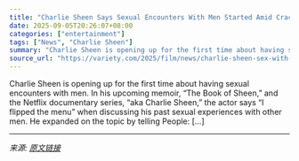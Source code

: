 ```yaml
---
title: "Charlie Sheen Says Sexual Encounters With Men Started Amid Crack Use: ‘So What? Some of It Was Weird. A Lot of It Was F—ing Fun’"
date: 2025-09-05T20:26:07+08:00
categories: ["entertainment"]
tags: ["News", "Charlie Sheen"]
summary: "Charlie Sheen is opening up for the first time about having sexual encounters with men. In his upcoming memoir, &#8220;The Book of Sheen,&#8221; and the Netflix documentary series, &#8220;aka Charlie "
source_url: "https://variety.com/2025/film/news/charlie-sheen-sex-with-men-crack-1236509650/"
---
```


Charlie Sheen is opening up for the first time about having sexual encounters with men. In his upcoming memoir, &#8220;The Book of Sheen,&#8221; and the Netflix documentary series, &#8220;aka Charlie Sheen,&#8221; the actor says &#8220;I flipped the menu&#8221; when discussing his past sexual experiences with other men. He expanded on the topic by telling People: [&#8230;]

---

*来源: [原文链接](https://variety.com/2025/film/news/charlie-sheen-sex-with-men-crack-1236509650/)*
